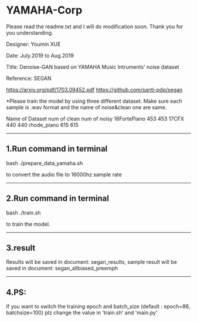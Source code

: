 # YAMAHA-Corp
Please read the readme.txt and I will do modification soon. Thank you for you understanding.


Designer: 	Youmin XUE

Date:		July.2019 to Aug.2019

Title:		Denoise-GAN based on YAMAHA Music Intruments' noise dataset

Reference: 	SEGAN

<paper resource>https://arxiv.org/pdf/1703.09452.pdf
<github>https://github.com/santi-pdp/segan


*Please train the model by using three different dataset.
Make sure each sample is .wav format and the name of noise&clean one are same.


Name of Dataset			num of clean		num of noisy
16FortePiano			     453		    453
17CFX				     440		    440
rhode_piano			     615		    615


------------------------------- 
1.Run command in terminal
-------------------------------
bash ./prepare_data_yamaha.sh

to convert the audio file to 16000hz sample rate

-------------------------------
2.Run command in terminal
-------------------------------
bash ./train.sh

to train the model.

-------------------------------
3.result
-------------------------------
Results will be saved in document: segan_results,
sample result will be saved in document: segan_allbiased_preemph


-------------------------------
4.PS:
-------------------------------
If you want to switch the training epoch and batch_size (default : epoch=86, batchsize=100)
plz change the value in 'train.sh' and 'main.py'
